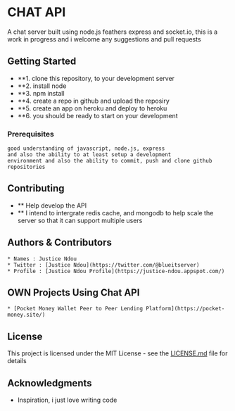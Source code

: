 # CHAT API

A chat server built using node.js feathers express and socket.io, this is a work in progress and i welcome any 
suggestions and pull requests

## Getting Started

* **1. clone this repository, to your development server
* **2. install node
* **3. npm install
* **4. create a repo in github and upload the reposiry
* **5. create an app on heroku and deploy to heroku
* **6. you should be ready to start on your development

### Prerequisites
    good understanding of javascript, node.js, express 
    and also the ability to at least setup a development
    environment and also the ability to commit, push and clone github repositories

## Contributing
* ** Help develop the API
* ** I intend to intergrate redis cache, and mongodb to help scale the server so that it can support multiple users


## Authors & Contributors
    * Names : Justice Ndou
    * Twitter : [Justice Ndou](https://twitter.com/@blueitserver)
    * Profile : [Justice Ndou Profile](https://justice-ndou.appspot.com/)    
        
## OWN Projects Using Chat API    
    * [Pocket Money Wallet Peer to Peer Lending Platform](https://pocket-money.site/)

## License

This project is licensed under the MIT License - see the [LICENSE.md](LICENSE.md) file for details

## Acknowledgments

* Inspiration, i just love writing code
